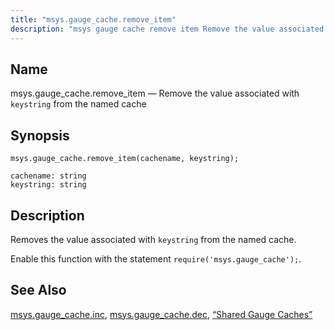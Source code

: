 ```yaml
---
title: "msys.gauge_cache.remove_item"
description: "msys gauge cache remove item Remove the value associated with keystring from the named cache msys gauge cache remove item cachename keystring Removes the value associated with keystring from the named cache Enable this function with the statement require msys gauge cache msys gauge cache inc msys gauge cache dec..."
---
```


<a name="lua.ref.msys.gauge_cache.remove_item"></a> 
## Name

msys.gauge_cache.remove_item — Remove the value associated with `keystring` from the named cache

<a name="idp18126688"></a> 
## Synopsis

`msys.gauge_cache.remove_item(cachename, keystring);`

```
cachename: string
keystring: string
```
<a name="idp18129712"></a> 
## Description

Removes the value associated with `keystring` from the named cache.

Enable this function with the statement `require('msys.gauge_cache');`.

<a name="idp18132960"></a> 
## See Also

[msys.gauge_cache.inc](/momentum/4/lua/ref-msys-gauge-cache-inc), [msys.gauge_cache.dec](/momentum/4/lua/ref-msys-gauge-cache-dec), [“Shared Gauge Caches”](/momentum/4/4-cluster-config-replication#cluster.replication.gauge_cache)